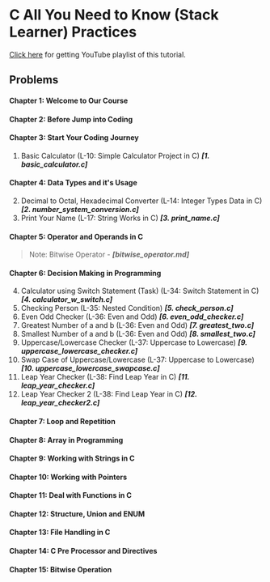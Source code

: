 # C All You Need to Know (Stack Learner) Practices
[Click here](https://www.youtube.com/watch?v=982nK2Vdk_o&list=PL_XxuZqN0xVASsjyqiNzgjUWHbDkN2Scy&index=1) for getting YouTube playlist of this tutorial.

## Problems
#### Chapter 1: Welcome to Our Course
#### Chapter 2: Before Jump into Coding
#### Chapter 3: Start Your Coding Journey
1. Basic Calculator (L-10: Simple Calculator Project in C) ***[1. basic_calculator.c]***
#### Chapter 4: Data Types and it's Usage
2. Decimal to Octal, Hexadecimal Converter (L-14: Integer Types Data in C) ***[2. number_system_conversion.c]***
3. Print Your Name (L-17: String Works in C) ***[3. print_name.c]***
#### Chapter 5: Operator and Operands in C
> Note: Bitwise Operator - ***[bitwise_operator.md]***
#### Chapter 6: Decision Making in Programming
4. Calculator using Switch Statement (Task) (L-34: Switch Statement in C) ***[4. calculator_w_switch.c]***
5. Checking Person (L-35: Nested Condition) ***[5. check_person.c]***
6. Even Odd Checker (L-36: Even and Odd) ***[6. even_odd_checker.c]***
7. Greatest Number of a and b (L-36: Even and Odd) ***[7. greatest_two.c]***
8. Smallest Number of a and b (L-36: Even and Odd) ***[8. smallest_two.c]***
9. Uppercase/Lowercase Checker (L-37: Uppercase to Lowercase) ***[9. uppercase_lowercase_checker.c]***
10. Swap Case of Uppercase/Lowercase (L-37: Uppercase to Lowercase) ***[10. uppercase_lowercase_swapcase.c]***
11. Leap Year Checker (L-38: Find Leap Year in C) ***[11. leap_year_checker.c]***
12. Leap Year Checker 2 (L-38: Find Leap Year in C) ***[12. leap_year_checker2.c]***
#### Chapter 7: Loop and Repetition
#### Chapter 8: Array in Programming
#### Chapter 9: Working with Strings in C
#### Chapter 10: Working with Pointers
#### Chapter 11: Deal with Functions in C
#### Chapter 12: Structure, Union and ENUM
#### Chapter 13: File Handling in C
#### Chapter 14: C Pre Processor and Directives
#### Chapter 15: Bitwise Operation

